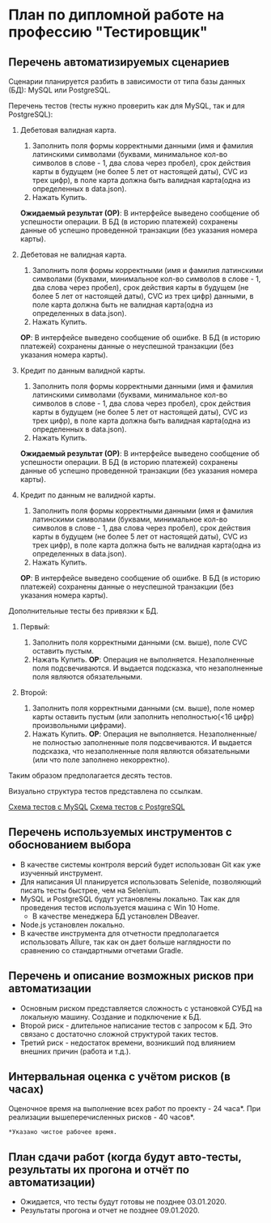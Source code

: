 # План по дипломной работе на профессию "Тестировщик"

## Перечень автоматизируемых сценариев

Сценарии планируется разбить в зависимости от типа базы данных (БД): MySQL или PostgreSQL.

Перечень тестов (тесты нужно проверить как для MySQL, так и для PostgreSQL):
1. Дебетовая валидная карта.
    1. Заполнить поля формы корректными данными (имя и фамилия латинскими символами (буквами, минимальное кол-во символов в слове - 1, два слова через пробел), срок действия карты в будущем (не более 5 лет от настоящей даты), CVC из трех цифр), в поле карта должна быть валидная карта(одна из определенных в data.json). 
    1. Нажать Купить.

    **Ожидаемый результат (ОР)**: В интерфейсе выведено сообщение об успешности операции. В БД (в историю платежей) сохранены данные об успешно проведенной транзакции (без указания номера карты).

2. Дебетовая не валидная карта.
    1. Заполнить поля формы корректными (имя и фамилия латинскими символами (буквами, минимальное кол-во символов в слове - 1, два слова через пробел), срок действия карты в будущем (не более 5 лет от настоящей даты), CVC из трех цифр) данными, в поле карта должна быть не валидная карта(одна из определенных в data.json).
    1. Нажать Купить.

    **ОР**: В интерфейсе выведено сообщение об ошибке. В БД (в историю платежей) сохранены данные о неуспешной транзакции (без указания номера карты).
    
3. Кредит по данным валидной карты.
    1. Заполнить поля формы корректными данными (имя и фамилия латинскими символами (буквами, минимальное кол-во символов в слове - 1, два слова через пробел), срок действия карты в будущем (не более 5 лет от настоящей даты), CVC из трех цифр), в поле карта должна быть валидная карта(одна из определенных в data.json). 
    1. Нажать Купить.

    **Ожидаемый результат (ОР)**: В интерфейсе выведено сообщение об успешности операции. В БД (в историю платежей) сохранены данные об успешно проведенной транзакции (без указания номера карты).

4. Кредит по данным не валидной карты.
    1. Заполнить поля формы корректными данными (имя и фамилия латинскими символами (буквами, минимальное кол-во символов в слове - 1, два слова через пробел), срок действия карты в будущем (не более 5 лет от настоящей даты), CVC из трех цифр), в поле карта должна быть не валидная карта(одна из определенных в data.json). 
    1. Нажать Купить.

    **ОР**: В интерфейсе выведено сообщение об ошибке. В БД (в историю платежей) сохранены данные о неуспешной транзакции (без указания номера карты).

Дополнительные тесты без привязки к БД.
1. Первый:
    1. Заполнить поля корректными данными (см. выше), поле CVC оставить пустым.
    1. Нажать Купить.
**ОР**: Операция не выполняется. Незаполненные поля  подсвечиваются. И выдается подсказка, что незаполненные поля являются обязательными.

1. Второй:
    1. Заполнить поля корректными данными (см. выше), поле номер карты оставить пустым (или заполнить неполностью(<16 цифр) произвольными цифрами).
    1. Нажать Купить.
**ОР**: Операция не выполняется. Незаполненные/не полностью заполненные поля подсвечиваются. И выдается подсказка, что незаполненные поля являются обязательными (или что поле заполнено некорректно).

Таким образом предполагается десять тестов.

Визуально структура тестов представлена по ссылкам.

[Схема тестов с MySQL](https://github.com/gruzdevni/diploma/blob/master/resources/mysql.png "Схема тестов с MySQL")
[Схема тестов с PostgreSQL](https://github.com/gruzdevni/diploma/blob/master/resources/postgresql.png "Схема тестов с Схема тестов с PostgreSQL")


## Перечень используемых инструментов с обоснованием выбора
* В качестве системы контроля версий будет использован Git как уже изученный инструмент.
* Для написания UI планируется использовать Selenide, позволяющий писать тесты быстрее, чем на Selenium.
* MySQL и PostgreSQL будут установлены локально. Так как для проведения тестов используется машина с Win 10 Home.
    * В качестве менеджера БД установлен DBeaver.
* Node.js установлен локально.
* В качестве инструмента для отчетности предполагается использовать Allurе, так как он дает больше наглядности по сравнению со стандартными отчетами Gradle.

## Перечень и описание возможных рисков при автоматизации
* Основным риском представляется сложность с установкой СУБД на локальную машину. Создание и подключение к БД.
* Второй риск - длительное написание тестов с запросом к БД. Это связано с достаточно сложной структурой таких тестов.
* Третий риск - недостаток времени, возникший под влиянием внешних причин (работа и т.д.).

## Интервальная оценка с учётом рисков (в часах)
Оценочное время на выполнение всех работ по проекту - 24 часа*. При реализации вышеперечисленных рисков - 40 часов*.

`*Указано чистое рабочее время.`

## План сдачи работ (когда будут авто-тесты, результаты их прогона и отчёт по автоматизации)
* Ожидается, что тесты будут готовы не позднее 03.01.2020.
* Результаты прогона и отчет не позднее 09.01.2020.